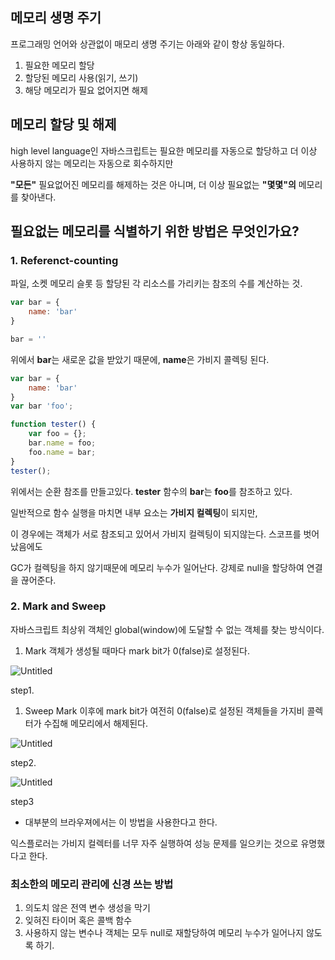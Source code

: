 ## 메모리 생명 주기

프로그래밍 언어와 상관없이 매모리 생명 주기는 아래와 같이 항상 동일하다.

1. 필요한 메모리 할당
2. 할당된 메모리 사용(읽기, 쓰기)
3. 해당 메모리가 필요 없어지면 해제

## 메모리 할당 및 해제

high level language인 자바스크립트는 필요한 메모리를 자동으로 할당하고 더 이상 사용하지 않는 메모리는 자동으로 회수하지만

**"모든"** 필요없어진 메모리를 해제하는 것은 아니며, 더 이상 필요없는 **"몇몇"의** 메모리를 찾아낸다.

## 필요없는 메모리를 식별하기 위한 방법은 무엇인가요?

### 1. Referenct-counting

파일, 소켓 메모리 슬롯 등 할당된 각 리소스를 가리키는 참조의 수를 계산하는 것.

```jsx
var bar = {
	name: 'bar'
}

bar = ''
```

위에서 **bar**는 새로운 값을 받았기 때문에, **name**은 가비지 콜렉팅 된다.

```jsx
var bar = {
	name: 'bar'
}
var bar 'foo';

function tester() {
	var foo = {};
	bar.name = foo;
	foo.name = bar;
}
tester();
```

위에서는 순환 참조를 만들고있다. **tester** 함수의 **bar**는 **foo**를 참조하고 있다.

일반적으로 함수 실행을 마치면 내부 요소는 **가비지 컬렉팅**이 되지만,

이 경우에는 객체가 서로 참조되고 있어서 가비지 컬렉팅이 되지않는다. 스코프를 벗어났음에도 

GC가 컬렉팅을 하지 않기때문에 메모리 누수가 일어난다. 강제로 null을 할당하여 연결을 끊어준다.

### 2. Mark and Sweep

자바스크립트 최상위 객체인 global(window)에 도달할 수 없는 객체를 찾는 방식이다. 

1. Mark 
객체가 생성될 때마다 mark bit가 0(false)로 설정된다.

![Untitled]('./1.png')

step1.

1. Sweep
Mark 이후에 mark bit가 여전히 0(false)로 설정된 객체들을 가지비 콜렉터가 수집해 메모리에서 해제된다.

![Untitled]('./2.png')

step2.

![Untitled]('./3.png')

step3

- 대부분의 브라우져에서는 이 방법을 사용한다고 한다.

익스플로러는 가비지 컬렉터를 너무 자주 실행하여 성능 문제를 일으키는 것으로 유명했다고 한다.

### 최소한의 메모리 관리에 신경 쓰는 방법

1. 의도치 않은 전역 변수 생성을 막기
2. 잊혀진 타이머 혹은 콜백 함수
3. 사용하지 않는 변수나 객체는 모두 null로 재할당하여 메모리 누수가 일어나지 않도록 하기.